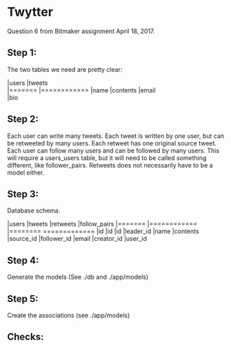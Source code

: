 # Twytter

Question 6 from Bitmaker assignment April 18, 2017.

## Step 1:
The two tables we need are pretty clear:

|users          |tweets   
|=======        |============
|name           |contents
|email          
|bio


## Step 2:
Each user can write many tweets. Each tweet is written by one user, but can be
retweeted by many users. Each retweet has one original source tweet. Each user
can follow many users and can be followed by many users. This will require a
users_users table, but it will need to be called something different, like
follower_pairs. Retweets does not necessarily have to be a model either.

## Step 3:
Database schema.

|users          |tweets        |retweets   |follow_pairs
|=======        |============  |========   =============
|id             |id            |id         |leader_id
|name           |contents      |source_id  |follower_id
|email          |creator_id    |user_id

## Step 4:
Generate the models
(See ./db and ./app/models)

## Step 5:
Create the associations
(see ./app/models)

## Checks:
``` Ruby



```
